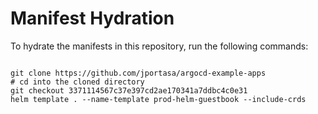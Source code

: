
# Manifest Hydration

To hydrate the manifests in this repository, run the following commands:

```shell

git clone https://github.com/jportasa/argocd-example-apps
# cd into the cloned directory
git checkout 3371114567c37e397cd2ae170341a7ddbc4c0e31
helm template . --name-template prod-helm-guestbook --include-crds
```